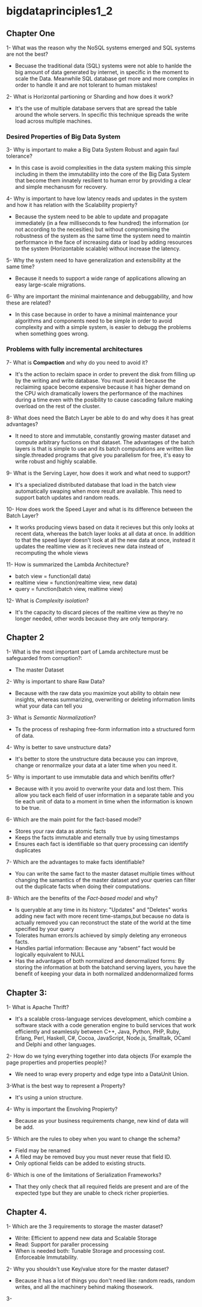 # bigdataprinciples1_2

## Chapter One

1- What was the reason why the NoSQL systems emerged and SQL systems are not the best?
* Becuase the traditional data (SQL) systems were not able to hanlde the big amount of data generated by internet, in specific in the moment to scale the Data. Meanwhile SQL database get more and more complex in order to handle it and are not tolerant to human mistakes!

2- What is Horizontal partioning or Sharding and how does it work? 
* It's the use of multiple database servers that are spread the table around the whole servers. In specific this technique spreads the write load across multiple machines. 

### Desired Properties of Big Data System

3- Why is important to make a Big Data System Robust and again faul tolerance?
* In this case is avoid complexities in the data system making this simple including in them the immutability into the core of the Big Data System that become them innately resilient to human error by providing a clear and simple mechanusm for recovery.

4- Why is important to have low latency reads and updates in the system and how it has relation with the Scalability propierty?
* Because the system need to be able to update and propagate immediately (in a few milliseconds to few hundred) the information (or not according to the necesities) but without compromising the robustness of the system as the same time the system need to maintin performance in the face of increasing data or load by adding resources to the system (Horizontable scalable) without increase the latency.

5- Why the system need to have generalization and extensibility at the same time? 
* Because it needs to support a wide range of applications allowing an easy large-scale migrations.

6- Why are important the minimal maintenance and debuggability, and how these are related?
* In this case because in order to have a minimal maintenance your algorithms and components need to be simple in order to avoid complexity and with a simple system, is easier to debugg the problems when something goes wrong. 

### Problems with fully incremental architectures

7- What is **Compaction** and why do you need to avoid it?
* It's the action to reclaim space in order to prevent the disk from filling up by the writing and write database. You must avoid it because the reclaiming space become expensive because it has higher demand on the CPU wich dramatically lowers the performance of the machines during a time even with the posibility to cause cascading failure making overload on the rest of the cluster.

8- What does need the Batch Layer be able to do and why does it has great advantages?
* It need to store and immutable, constantly growing master dataset and compute arbitrary fuctions on that dataset. The advantages of the batch layers is that is simple to use and its batch computations are written like single.threaded programs that give you parallelism for free, it's easy to write robust and highly scalablle.

9- What is the Serving Layer, how does it work and what need to support?
* It's a specialized distributed database that load in the batch view automatically swaping when more result are available. This need to support batch updates and random reads.

10- How does work the Speed Layer and what is its difference between the Batch Layer?
* It works producing views based on data it recieves but this only looks at recent data, whereas the batch layer looks at all data at once. In addition to that the speed layer doesn't look at all the new data at once, instead it updates the realtime view as it recieves new data instead of recomputing the whole views

11- How is summarized the Lambda Architecture?
* batch view = function(all data)
* realtime view = function(realtime view, new data)
* query = function(batch view, realtime view)

12- What is *Complexity isolation*?
* It's the capacity to discard  pieces  of  the  realtime  view  as  they’re  no  longer needed, other words because they are only temporary.

## Chapter 2

1- What is the most important part of Lamda architecture must be safeguarded from corruption?:
* The master Dataset

2- Why is important to share Raw Data?
* Because with the raw data you maximize yout ability to obtain new insights, whereas summarizing, overwriting or deleting information limits what your data can tell you

3- What is *Semantic Normalization*?
* Ts  the  process  of  reshaping  free-form information into a structured form of data.

4- Why is better to save unstructure data?
* It's better to store the unstructure data because you can improve, change or renormalize your data at a later time when you need it.

5- Why is important to use immutable data and which benifits offer?
* Because with it you avoid to overwrite your data and lost them. This allow you tack each field of user information in a separate table and you tie each unit of data to a moment in time when the information is known to be true.

6- Which are the main point for the fact-based model?
* Stores your raw data as atomic facts
* Keeps the facts immutable and eternally true by using timestamps 
* Ensures each fact is identifiable so that query processing can identify duplicates

7- Which are the advantages to make facts identifiable?
* You can write the same fact to the master dataset multiple times without changing the samantics of the master dataset and your queries can filter out the duplicate facts when doing their computations.

8- Which are the benefits of the *Fact-based model* and why?
* Is queryable at any time in its history: "Updates" and "Deletes" works adding new fact with more recent time-stamps,but because no data is actually removed you can reconstruct the state of the world at the time specified by your query
* Tolerates human errors:Is achieved by simply deleting any erroneous facts.
* Handles partial information: Because any  “absent”  fact  would  be  logically  equivalent  to  NULL
* Has the advantages of both normalized and denormalized forms: By storing the information at both the batchand serving layers, you have the benefit of keeping your data in both normalized anddenormalized forms


## Chapter 3:

1- What is Apache Thrift? 
* It's a scalable cross-language services development, which combine a software stack with a code generation engine to build services that work efficiently and seamlessly between C++, Java, Python, PHP, Ruby, Erlang, Perl, Haskell, C#, Cocoa, JavaScript, Node.js, Smalltalk, OCaml and Delphi and other languages.

2- How do we tying everything together into data objects (For example the page properties and properties people)?
* We need to wrap every property and edge type into a DataUnit Union.

3-What is the best way to represent a Property?
* It's using a union structure.

4- Why is important the Envolving Propierty? 
* Because as your business requirements change, new kind of data will be add. 

5- Which are the rules to obey when you want to  change the schema? 
* Field may be renamed 
* A filed may be removed buy you must never reuse that field ID.
* Only  optional  fields  can  be  added  to  existing  structs.

6- Which is one of the limitations of Serialization Frameworks?
* That they only check that all required fields are present and are of the expected type but they are unable to check richer propierties.

## Chapter 4.

1- Which are the 3 requirements to storage the master dataset?
* Write: Efficient to append new data and Scalable Storage
* Read: Support for paraller processing
* When is needed both: Tunable Storage and processing cost. Enforceable Immutability.

2- Why you shouldn't use Key/value store for the master dataset?
* Because it has a lot of things you don't need like: random  reads,  random  writes,  and  all  the  machinery  behind  making  thosework.

3- 
